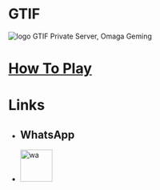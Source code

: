 # GTIF
<img src="https://media.discordapp.net/attachments/969952056989331486/1007899419271766047/unknown.png" alt="logo">
GTIF Private Server, Omaga Geming

# [How To Play](./htp.md)

# Links
- ## WhatsApp
- <a href="https://chat.whatsapp.com/EKR0eLZe9ua3glfK4HIZrm"><img src="https://upload.wikimedia.org/wikipedia/commons/6/6b/WhatsApp.svg" alt="wa" width="64px" geight="64px"></a>
